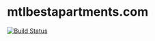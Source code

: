 mtlbestapartments.com
=========
[![Build Status](https://travis-ci.org/julbaxter/fleub.svg?branch=master)](https://travis-ci.org/julbaxter/fleub)

